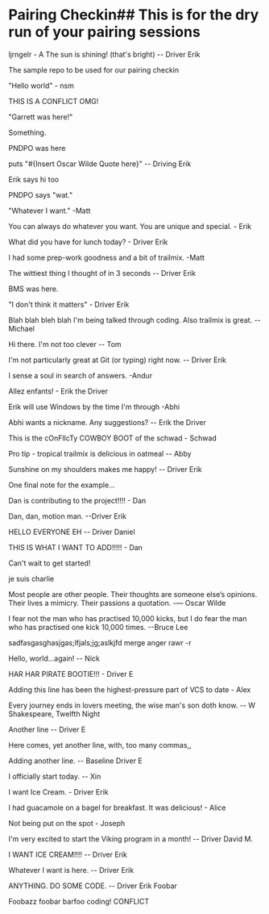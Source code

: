 # Pairing Checkin## This is for the dry run of your pairing sessions


ljrngelr - A
The sun is shining!  (that's bright) -- Driver Erik


The sample repo to be used for our pairing checkin

"Hello world" - nsm

THIS IS A CONFLICT OMG!

"Garrett was here!"

Something.

PNDPO was here

puts "#{Insert Oscar Wilde Quote here}"  -- Driving Erik

Erik says hi too

PNDPO says "wat."

"Whatever I want." -Matt

You can always do whatever you want.  You are unique and special. - Erik

What did you have for lunch today? - Driver Erik

I had some prep-work goodness and a bit of trailmix. -Matt

The wittiest thing I thought of in 3 seconds -- Driver Erik

BMS was here.

"I don't think it matters" - Driver Erik

Blah blah bleh blah I'm being talked through coding. Also trailmix is great. --Michael

Hi there. I'm not too clever -- Tom

I'm not particularly great at Git (or typing) right now. -- Driver Erik

I sense a soul in search of answers. -Andur

Allez enfants! - Erik the Driver

Erik will use Windows by the time I'm through
-Abhi

Abhi wants a nickname.  Any suggestions? -- Erik the Driver

This is the cOnFlIcTy COWBOY BOOT of the schwad - Schwad

Pro tip - tropical trailmix is delicious in oatmeal  -- Abby

Sunshine on my shoulders makes me happy! -- Driver Erik

One final note for the example...

Dan is contributing to the project!!!! - Dan

Dan, dan, motion man.  --Driver Erik

HELLO EVERYONE EH -- Driver Daniel

THIS IS WHAT I WANT TO ADD!!!!! - Dan

Can't wait to get started!

je suis charlie

Most people are other people. Their thoughts are someone else’s opinions. Their lives a mimicry. Their passions a quotation. -— Oscar Wilde

I fear not the man who has practised 10,000 kicks, but I do fear the man who has practised one kick 10,000 times. --Bruce Lee

sadfasgasghasjgas;lfjals;jg;aslkjfd merge anger rawr -r

Hello, world...again! -- Nick

HAR HAR PIRATE BOOTIE!!! - Driver E

Adding this line has been the highest-pressure part of VCS to date - Alex

Every journey ends in lovers meeting, the wise man's son doth know. -- W Shakespeare, Twelfth Night

Another line -- Driver E

Here comes, yet another line, with, too many commas,,

Adding another line.  -- Baseline Driver E

I officially start today. -- Xin

I want Ice Cream.  - Driver Erik

I had guacamole on a bagel for breakfast.  It was delicious! - Alice

Not being put on the spot - Joseph

I'm very excited to start the Viking program in a month! -- Driver David M.

I WANT ICE CREAM!!!! -- Driver Erik

Whatever I want is here.  -- Driver Erik

ANYTHING.  DO SOME CODE. -- Driver Erik
Foobar

Foobazz foobar barfoo coding!
CONFLICT
